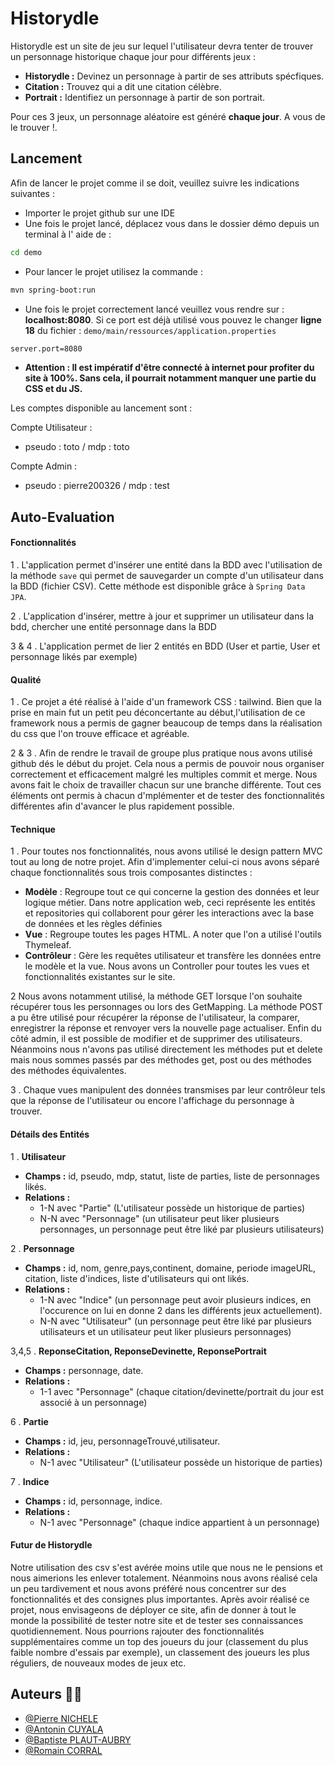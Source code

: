 
# Historydle



Historydle est un site de jeu sur lequel l'utilisateur devra tenter de trouver un personnage historique chaque jour pour différents jeux :

- **Historydle :** Devinez un personnage à partir de ses attributs spécfiques.
- **Citation :** Trouvez qui a dit une citation célèbre.
- **Portrait :** Identifiez un personnage à partir de son portrait. 

Pour ces 3 jeux, un personnage aléatoire est généré **chaque jour**. A vous de le trouver !. 

## Lancement

Afin de lancer le projet comme il se doit, veuillez suivre les indications suivantes : 

- Importer le projet github sur une IDE
- Une fois le projet lancé, déplacez vous dans le dossier démo depuis un terminal à l' aide de : 
```bash
cd demo
``` 
- Pour lancer le projet utilisez la commande : 
```bash
mvn spring-boot:run
```
- Une fois le projet correctement lancé veuillez vous rendre sur : **localhost:8080**. Si ce port est déjà utilisé vous pouvez le changer **ligne 18** du fichier : `demo/main/ressources/application.properties` 
```bash 
server.port=8080
``` 
- **Attention : Il est impératif d'être connecté à internet pour profiter du site à 100%. Sans cela, il pourrait notamment manquer une partie du CSS et du JS.**

Les comptes disponible au lancement sont :

Compte Utilisateur : 
 - pseudo : toto / mdp : toto

Compte Admin :
 - pseudo : pierre200326 / mdp : test

## Auto-Evaluation

#### Fonctionnalités
1 . L'application permet d'insérer une entité dans la BDD avec l'utilisation de la méthode `save` qui permet de sauvegarder un compte d'un utilisateur dans la BDD (fichier CSV). Cette méthode est disponible grâce à `Spring Data JPA`.

2 . L'application d'insérer, mettre à jour et supprimer un utilisateur dans la bdd, chercher une entité personnage dans la BDD

3 & 4 . L'application permet de lier 2 entités en BDD (User et partie, User et personnage likés par exemple)

#### Qualité 
1 . Ce projet a été réalisé à l'aide d'un framework CSS : tailwind.
Bien que la prise en main fut un petit peu déconcertante au début,l'utilisation de ce framework nous a permis de gagner beaucoup de temps dans la
réalisation du css que l'on trouve efficace et agréable. 

2 & 3 . Afin de rendre le travail de groupe plus pratique nous avons utilisé github dés le début du projet.
Cela nous a permis de pouvoir nous organiser correctement et efficacement malgré les multiples commit et merge. Nous avons fait le choix de travailler chacun sur une branche différente.
Tout ces éléments ont permis à chacun d'mplémenter et de tester des fonctionnalités différentes afin d'avancer le plus rapidement possible.

#### Technique

1 . Pour toutes nos fonctionnalités, nous avons utilisé le design pattern MVC tout au long de notre projet. 
Afin d'implementer celui-ci nous avons séparé chaque fonctionnalités sous trois composantes distinctes :

- **Modèle** : Regroupe tout ce qui concerne la gestion des données et leur logique métier. Dans notre application web, ceci représente les entités et repositories qui collaborent pour gérer les interactions avec la base de données et les règles définies 
- **Vue** : Regroupe toutes les pages HTML. A noter que l'on a utilisé l'outils Thymeleaf.
- **Contrôleur** : Gère les requêtes utilisateur et transfère les données entre le modèle et la vue. Nous avons un Controller pour toutes les vues et fonctionnalités existantes sur le site. 

2  Nous avons notamment utilisé, la méthode GET lorsque l'on souhaite récupérer tous les personnages ou lors des GetMapping. La méthode POST a pu être utilisé pour récupérer la réponse de l'utilisateur, la comparer, enregistrer la réponse et renvoyer vers la nouvelle page actualiser. Enfin du côté admin, il est possible de modifier et de supprimer des utilisateurs. Néanmoins nous n'avons pas utilisé directement les méthodes put et delete mais nous sommes passés par des méthodes get, post ou des méthodes des méthodes équivalentes.

3 . Chaque vues manipulent des données transmises par leur contrôleur tels que la réponse de l'utilisateur ou encore l'affichage du personnage à trouver.

#### Détails des Entités

1 . **Utilisateur**
   - **Champs :** id, pseudo, mdp, statut, liste de parties, liste de personnages likés.
   - **Relations :**
     - 1-N avec "Partie" (L'utilisateur possède un historique de parties)
     - N-N avec "Personnage" (un utilisateur peut liker plusieurs personnages, un personnage peut être liké par plusieurs utilisateurs)

2 . **Personnage**
   - **Champs :** id, nom, genre,pays,continent, domaine, periode imageURL, citation, liste d'indices, liste d'utilisateurs qui ont likés.
   - **Relations :**
     - 1-N avec "Indice" (un personnage peut avoir plusieurs indices, en l'occurence on lui en donne 2 dans les différents jeux actuellement).
     - N-N avec "Utilisateur" (un personnage peut être liké par plusieurs utilisateurs et un utilisateur peut liker plusieurs personnages)

3,4,5 . **ReponseCitation, ReponseDevinette, ReponsePortrait**
   - **Champs :** personnage, date.
   - **Relations :**
     - 1-1 avec "Personnage" (chaque citation/devinette/portrait du jour est associé à un personnage)

6 . **Partie**
   - **Champs :** id, jeu, personnageTrouvé,utilisateur.
   - **Relations :**
     - N-1 avec "Utilisateur" (L'utilisateur possède un historique de parties)

7 . **Indice**
   - **Champs :** id, personnage, indice.
   - **Relations :**
     - N-1 avec "Personnage" (chaque indice appartient à un personnage)

#### Futur de Historydle
Notre utilisation des csv s'est avérée moins utile que nous ne le pensions et nous aimerions les enlever totalement. Néanmoins nous avons réalisé cela un peu tardivement et nous avons préféré nous concentrer sur des fonctionnalités et des consignes plus importantes.
Après avoir réalisé ce projet, nous envisageons de déployer ce site, afin de donner à tout le monde la possibilité de tester notre site et de tester ses connaissances quotidiennement.
Nous pourrions rajouter des fonctionnalités supplémentaires comme un top des joueurs du jour (classement du plus faible nombre d'essais par exemple), un classement des joueurs les plus réguliers, de nouveaux modes de jeux etc.

## Auteurs 👩‍💻

- [@Pierre NICHELE](https://github.com/pierre200326)
- [@Antonin CUYALA](https://github.com/AntoCu)
- [@Baptiste PLAUT-AUBRY](https://github.com/BaptistePlautA)
- [@Romain CORRAL](https://github.com/RomainCrrl)

